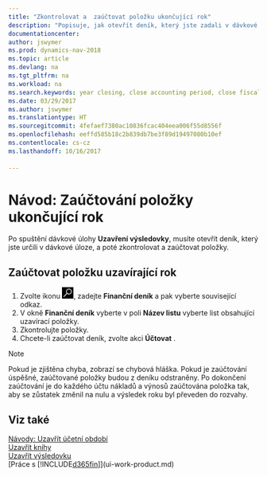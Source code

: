 ```yaml
---
title: "Zkontrolovat a  zaúčtovat položku ukončující rok"
description: "Popisuje, jak otevřít deník, který jste zadali v dávkové úloze doložky výkazu příjmů, a poté zkontrolujte a zaúčtujte položku uzavření konce roku."
documentationcenter: 
author: jswymer
ms.prod: dynamics-nav-2018
ms.topic: article
ms.devlang: na
ms.tgt_pltfrm: na
ms.workload: na
ms.search.keywords: year closing, close accounting period, close fiscal year, bank account detailed trial balance
ms.date: 03/29/2017
ms.author: jswymer
ms.translationtype: HT
ms.sourcegitcommit: 4fefaef7380ac10836fcac404eea006f55d8556f
ms.openlocfilehash: eeffd585b18c2b839db7be3f89d19497080b10ef
ms.contentlocale: cs-cz
ms.lasthandoff: 10/16/2017

---
```

# <a name="how-to-post-the-year-end-closing-entry"></a>Návod: Zaúčtování položky ukončující rok
Po spuštění dávkové úlohy **Uzavření výsledovky**, musíte otevřít deník, který jste určili v dávkové úloze, a poté zkontrolovat a zaúčtovat položky.

## <a name="to-post-the-year-end-closing-entry"></a>Zaúčtovat položku uzavírající rok
1. Zvolte ikonu ![Vyhledat stránku nebo sestavu](media/ui-search/search_small.png "Ikona Vyhledat stránku nebo sestavu"), zadejte **Finanční deník** a pak vyberte související odkaz.
2. V okně **Finanční deník** vyberte v poli **Název listu** vyberte list obsahující uzavírací položky.
3. Zkontrolujte položky.
4. Chcete-li zaúčtovat deník, zvolte akci **Účtovat** .

> [!NOTE]  
>   Pokud je zjištěna chyba, zobrazí se chybová hláška. Pokud je zaúčtování úspěšné, zaúčtované položky budou z deníku odstraněny. Po dokončení zaúčtování je do každého účtu nákladů a výnosů zaúčtována položka tak, aby se zůstatek změnil na nulu a výsledek roku byl převeden do rozvahy.

## <a name="see-also"></a>Viz také
[Návody: Uzavřít účetní období](year-close-account-periods.md)  
[Uzavřít knihy](year-close-books.md)  
[Uzavřít výsledovku](year-close-income-statement.md)  
[Práce s [!INCLUDE[d365fin](includes/d365fin_md.md)]](ui-work-product.md)

